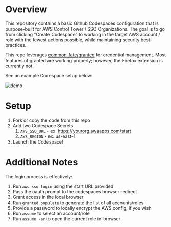 # Overview

This repository contains a basic Github Codespaces configuration that is purpose-built for AWS Control Tower / SSO Organizations. The goal is to go from clicking "Create Codespace" to working in the target AWS account / role with the fewest actions possible, while maintaining security best-practices.

This repo leverages [common-fate/granted](https://github.com/common-fate/granted) for credential management. Most features of granted are working properly; however, the Firefox extension is currently not.

See an example Codespace setup below:

![demo](https://user-images.githubusercontent.com/51327557/231294401-09a29e28-3c71-416d-89f6-e82cafe2e7f8.gif)

# Setup
1. Fork or copy the code from this repo
2. Add two Codespace Secrets
    1. `AWS_SSO_URL` - ex. https://yourorg.awsapps.com/start
    2. `AWS_REGION` - ex. us-east-1
3. Launch the Codespace!

# Additional Notes
The login process is effectively:
1. Run `aws sso login` using the start URL provided
2. Pass the oauth prompt to the codespaces browser redirect
3. Grant access in the local browser
4. Run `granted populate` to generate the list of all accounts/roles
5. Provide a password to locally encrypt the AWS config, if you wish
6. Run `assume` to select an account/role
7. Run `assume -ar` to open the current role in-browser
